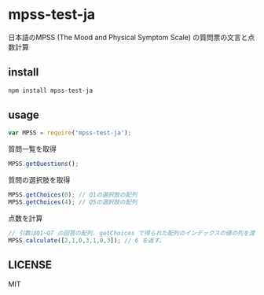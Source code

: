 # mpss-test-ja
日本語のMPSS (The Mood and Physical Symptom Scale) の質問票の文言と点数計算

## install

```sh
npm install mpss-test-ja
```

## usage

```js
var MPSS = require('mpss-test-ja');
```

質問一覧を取得
```js
MPSS.getQuestions();
```

質問の選択肢を取得
```js
MPSS.getChoices(0); // Q1の選択肢の配列
MPSS.getChoices(4); // Q5の選択肢の配列
```

点数を計算
```js
// 引数はQ1~Q7 の回答の配列. getChoices で得られた配列のインデックスの値の列を渡す
MPSS.calculate([2,1,0,3,1,0,3]); // 6 を返す。
```

## LICENSE
MIT
